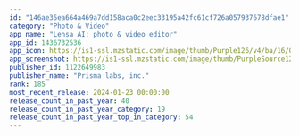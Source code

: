 ```yaml
---
id: "146ae35ea664a469a7dd158aca0c2eec33195a42fc61cf726a057937678dfae1"
category: "Photo & Video"
app_name: "Lensa AI: photo & video editor"
app_id: 1436732536
app_icon: https://is1-ssl.mzstatic.com/image/thumb/Purple126/v4/ba/16/0c/ba160cdc-fac6-afb6-0576-3c51afb866be/AppIcon-0-0-1x_U007ephone-0-0-85-220.png/1024x1024bb.png
app_screenshot: https://is1-ssl.mzstatic.com/image/thumb/PurpleSource126/v4/aa/6e/8e/aa6e8e0a-cf49-6e7d-b4a2-c1b389efa7fa/39ddc23e-c4af-4de9-8761-d76beb2b6dce_App_store_1_big.jpg/1284x2778bb.png
publisher_id: 1122649983
publisher_name: "Prisma labs, inc."
rank: 185
most_recent_release: 2024-01-23 00:00:00
release_count_in_past_year: 40
release_count_in_past_year_category: 19
release_count_in_past_year_top_in_category: 54
---
```

